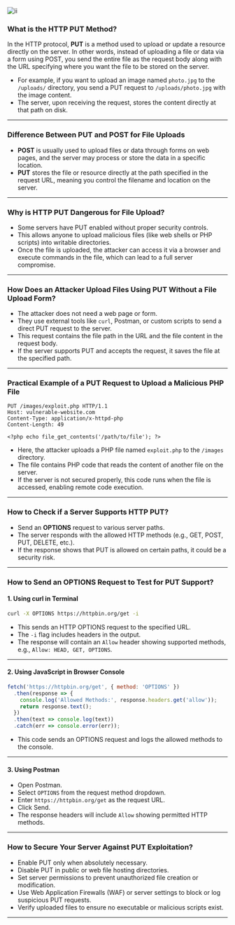 ![ii](https://github.com/user-attachments/assets/8cbba17d-484a-4106-b82a-8f01359bf5b0)

### What is the HTTP PUT Method?

In the HTTP protocol, **PUT** is a method used to upload or update a resource directly on the server. In other words, instead of uploading a file or data via a form using POST, you send the entire file as the request body along with the URL specifying where you want the file to be stored on the server.

* For example, if you want to upload an image named `photo.jpg` to the `/uploads/` directory, you send a PUT request to `/uploads/photo.jpg` with the image content.
* The server, upon receiving the request, stores the content directly at that path on disk.

---

### Difference Between PUT and POST for File Uploads

* **POST** is usually used to upload files or data through forms on web pages, and the server may process or store the data in a specific location.
* **PUT** stores the file or resource directly at the path specified in the request URL, meaning you control the filename and location on the server.

---

### Why is HTTP PUT Dangerous for File Upload?

* Some servers have PUT enabled without proper security controls.
* This allows anyone to upload malicious files (like web shells or PHP scripts) into writable directories.
* Once the file is uploaded, the attacker can access it via a browser and execute commands in the file, which can lead to a full server compromise.

---

### How Does an Attacker Upload Files Using PUT Without a File Upload Form?

* The attacker does not need a web page or form.
* They use external tools like `curl`, Postman, or custom scripts to send a direct PUT request to the server.
* This request contains the file path in the URL and the file content in the request body.
* If the server supports PUT and accepts the request, it saves the file at the specified path.

---

### Practical Example of a PUT Request to Upload a Malicious PHP File

```http
PUT /images/exploit.php HTTP/1.1
Host: vulnerable-website.com
Content-Type: application/x-httpd-php
Content-Length: 49

<?php echo file_get_contents('/path/to/file'); ?>
```

* Here, the attacker uploads a PHP file named `exploit.php` to the `/images` directory.
* The file contains PHP code that reads the content of another file on the server.
* If the server is not secured properly, this code runs when the file is accessed, enabling remote code execution.

---

### How to Check if a Server Supports HTTP PUT?

* Send an **OPTIONS** request to various server paths.
* The server responds with the allowed HTTP methods (e.g., GET, POST, PUT, DELETE, etc.).
* If the response shows that PUT is allowed on certain paths, it could be a security risk.

---

### How to Send an OPTIONS Request to Test for PUT Support?

#### 1. Using curl in Terminal

```bash
curl -X OPTIONS https://httpbin.org/get -i
```

* This sends an HTTP OPTIONS request to the specified URL.
* The `-i` flag includes headers in the output.
* The response will contain an `Allow` header showing supported methods, e.g., `Allow: HEAD, GET, OPTIONS`.

---

#### 2. Using JavaScript in Browser Console

```js
fetch('https://httpbin.org/get', { method: 'OPTIONS' })
  .then(response => {
    console.log('Allowed Methods:', response.headers.get('allow'));
    return response.text();
  })
  .then(text => console.log(text))
  .catch(err => console.error(err));
```

* This code sends an OPTIONS request and logs the allowed methods to the console.

---

#### 3. Using Postman

* Open Postman.
* Select `OPTIONS` from the request method dropdown.
* Enter `https://httpbin.org/get` as the request URL.
* Click Send.
* The response headers will include `Allow` showing permitted HTTP methods.

---

### How to Secure Your Server Against PUT Exploitation?

* Enable PUT only when absolutely necessary.
* Disable PUT in public or web file hosting directories.
* Set server permissions to prevent unauthorized file creation or modification.
* Use Web Application Firewalls (WAF) or server settings to block or log suspicious PUT requests.
* Verify uploaded files to ensure no executable or malicious scripts exist.

---


